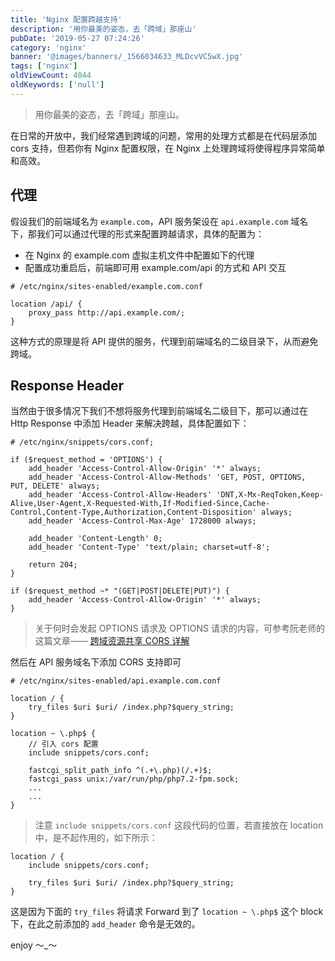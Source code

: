 ```yaml
---
title: 'Nginx 配置跨越支持'
description: '用你最美的姿态，去「跨域」那座山'
pubDate: '2019-05-27 07:24:26'
category: 'nginx'
banner: '@images/banners/_1566034633_MLDcvVC5wX.jpg'
tags: ['nginx']
oldViewCount: 4044
oldKeywords: ['null']
---
```


> 用你最美的姿态，去「跨域」那座山。

在日常的开放中，我们经常遇到跨域的问题，常用的处理方式都是在代码层添加 cors 支持，但若你有 Nginx 配置权限，在 Nginx 上处理跨域将使得程序异常简单和高效。

## 代理

假设我们的前端域名为 `example.com`，API 服务架设在 `api.example.com` 域名下，那我们可以通过代理的形式来配置跨越请求，具体的配置为：

-   在 Nginx 的 example.com 虚拟主机文件中配置如下的代理
-   配置成功重启后，前端即可用 example.com/api 的方式和 API 交互

```
# /etc/nginx/sites-enabled/example.com.conf

location /api/ {
    proxy_pass http://api.example.com/;
}
```

这种方式的原理是将 API 提供的服务，代理到前端域名的二级目录下，从而避免跨域。

## Response Header

当然由于很多情况下我们不想将服务代理到前端域名二级目下，那可以通过在 Http Response 中添加 Header 来解决跨越，具体配置如下：

```nginx
# /etc/nginx/snippets/cors.conf;

if ($request_method = 'OPTIONS') {
    add_header 'Access-Control-Allow-Origin' '*' always;
    add_header 'Access-Control-Allow-Methods' 'GET, POST, OPTIONS, PUT, DELETE' always;
    add_header 'Access-Control-Allow-Headers' 'DNT,X-Mx-ReqToken,Keep-Alive,User-Agent,X-Requested-With,If-Modified-Since,Cache-Control,Content-Type,Authorization,Content-Disposition' always;
    add_header 'Access-Control-Max-Age' 1728000 always;

    add_header 'Content-Length' 0;
    add_header 'Content-Type' 'text/plain; charset=utf-8';

    return 204;
}

if ($request_method ~* "(GET|POST|DELETE|PUT)") {
    add_header 'Access-Control-Allow-Origin' '*' always;
}
```

> 关于何时会发起 OPTIONS 请求及 OPTIONS 请求的内容，可参考阮老师的这篇文章—— [跨域资源共享 CORS 详解](http://www.ruanyifeng.com/blog/2016/04/cors.html)

然后在 API 服务域名下添加 CORS 支持即可

```nginx
# /etc/nginx/sites-enabled/api.example.com.conf

location / {
    try_files $uri $uri/ /index.php?$query_string;
}

location ~ \.php$ {
    // 引入 cors 配置
    include snippets/cors.conf;

    fastcgi_split_path_info ^(.+\.php)(/.+)$;
    fastcgi_pass unix:/var/run/php/php7.2-fpm.sock;
    ...
    ...
}
```

> 注意 `include snippets/cors.conf` 这段代码的位置，若直接放在 location 中，是不起作用的，如下所示：

```nginx
location / {
    include snippets/cors.conf;

    try_files $uri $uri/ /index.php?$query_string;
}
```

这是因为下面的 `try_files` 将请求 Forward 到了 `location ~ \.php$` 这个 block 下，在此之前添加的 `add_header` 命令是无效的。

enjoy ～\_～

